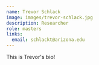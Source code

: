 ```yaml
---
name: Trevor Schlack
image: images/trevor-schlack.jpg
description: Researcher
role: masters
links:
  email: schlackt@arizona.edu
---
```


This is Trevor's bio!
